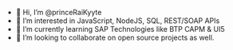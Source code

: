 - 👋 Hi, I’m @princeRaiKyyte
- 👀 I’m interested in JavaScript, NodeJS, SQL, REST/SOAP APIs
- 🌱 I’m currently learning SAP Technologies like BTP CAPM & UI5
- 💞️ I’m looking to collaborate on open source projects as well.

<!---
princeRaiKyyte/princeRaiKyyte is a ✨ special ✨ repository because its `README.md` (this file) appears on your GitHub profile.
You can click the Preview link to take a look at your changes.
--->
